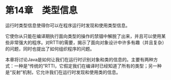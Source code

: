    

# 第14章　类型信息

运行时类型信息使得你可以在程序运行时发现和使用类型信息。

它使你从只能在编译期执行面向类型的操作的禁锢中解脱了出来，并且可以使用某些非常强大的程序。对RTTI的需要，揭示了面向对象设计中许多有趣（并且复杂）的问题，同时也提出了如何组织程序的问题。

本章将讨论Java是如何让我们在运行时识别对象和类的信息的。主要有两种方式：一种是“传统的”RTTI，它假定我们在编译时已经知道了所有的类型；另一种是“反射”机制，它允许我们在运行时发现和使用类的信息。